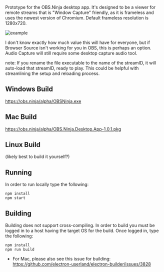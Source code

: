 Prototype for the OBS.Ninja desktop app. It's designed to be a viewer for remote streams that is "Window Capture" friendly, as it is frameless and uses the newest version of Chromium.  Default frameless resolution is 1280x720.

![example](https://github.com/steveseguin/electroncapture/raw/master/example.jpg)

I don't know exactly how much value this will have for everyone, but if Browser Source isn't working for you in OBS, this is perhaps an option. Audio Capture will still require some desktop capture audio tool.

note: If you rename the file executable to the name of the streamID, it will auto-load that streamID, ready to play. This could be helpful with streamlining the setup and reloading process.

## Windows Build
https://obs.ninja/alpha/OBSNinja.exe

## Mac Build
https://obs.ninja/alpha/OBS.Ninja.Desktop.App-1.0.1.pkg

## Linux Build
(likely best to build it yourself?)


## Running
In order to run locally type the following:

```
npm install
npm start
```

## Building
Building does not support cross-compiling. In order to build you must be logged in to a host having the target OS for the build. Once logged in, type the following:

```
npm install
npm run build
```

* For Mac, please also see this issue for building: https://github.com/electron-userland/electron-builder/issues/3828
